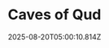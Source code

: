 ---
title: "Caves of Qud"
id: 333640
date: 2025-08-20T05:00:10.814Z
link: games/steam/recent/caves-of-qud
image: http://media.steampowered.com/steamcommunity/public/images/apps/333640/d301aa7d579383e6eeedf4a9cd26d703e6e5d5e0.jpg
playtime_2weeks: 1
playtime_forever: 2128
playtime_windows_forever: 0
playtime_mac_forever: 0
playtime_linux_forever: 2128
playtime_deck_forever: 2128
---